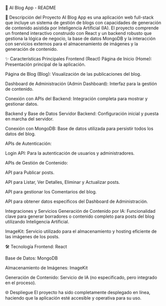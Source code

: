 🚀 AI Blog App - README
</br>

📝 Descripción del Proyecto
AI Blog App es una aplicación web full-stack que incluye un sistema de gestión de blogs con capacidades de generación de contenido asistida por Inteligencia Artificial (IA). El proyecto comprende un frontend interactivo construido con React y un backend robusto que gestiona la lógica de negocio, la base de datos MongoDB y la interacción con servicios externos para el almacenamiento de imágenes y la generación de contenido.

✨ Características Principales
Frontend (React)
Página de Inicio (Home): Presentación principal de la aplicación.

Página de Blog (Blog): Visualización de las publicaciones del blog.

Dashboard de Administración (Admin Dashboard): Interfaz para la gestión de contenido.

Conexión con APIs del Backend: Integración completa para mostrar y gestionar datos.

Backend y Base de Datos
Servidor Backend: Configuración inicial y puesta en marcha del servidor.

Conexión con MongoDB: Base de datos utilizada para persistir todos los datos del blog.

APIs de Autenticación:

Login API: Para la autenticación de usuarios y administradores.

APIs de Gestión de Contenido:

API para Publicar posts.

API para Listar, Ver Detalles, Eliminar y Actualizar posts.

API para gestionar los Comentarios del blog.

API para obtener datos específicos del Dashboard de Administración.

Integraciones y Servicios
Generación de Contenido por IA: Funcionalidad clave para generar borradores o contenido completo para posts del blog utilizando Inteligencia Artificial.

ImageKit: Servicio utilizado para el almacenamiento y hosting eficiente de las imágenes de los posts.

🛠️ Tecnología
Frontend: React

Base de Datos: MongoDB

Almacenamiento de Imágenes: ImageKit

Generación de Contenido: Servicio de IA (no especificado, pero integrado en el proceso).

🌐 Despliegue
El proyecto ha sido completamente desplegado en línea, haciendo que la aplicación esté accesible y operativa para su uso.
